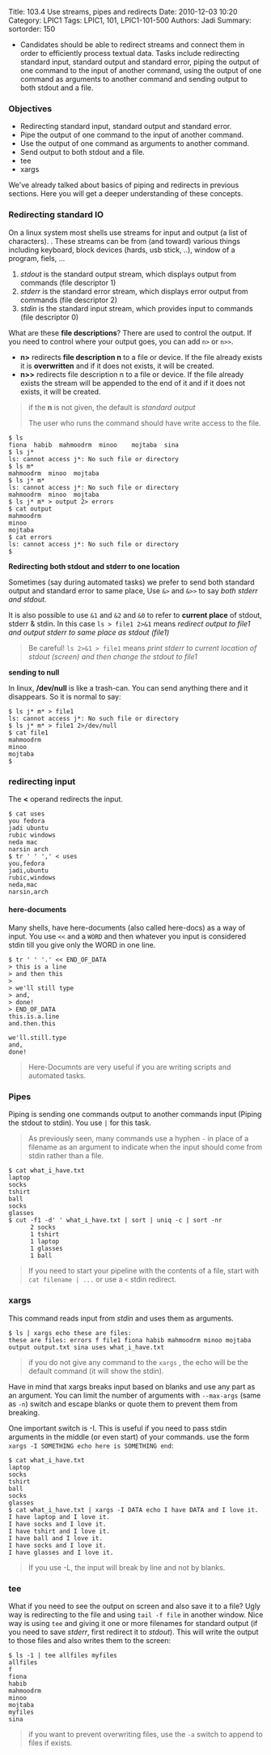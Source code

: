 Title: 103.4 Use streams, pipes and redirects
Date: 2010-12-03 10:20
Category: LPIC1
Tags: LPIC1, 101, LPIC1-101-500
Authors: Jadi
Summary: 
sortorder: 150

* Candidates should be able to redirect streams and connect them in order to efficiently process textual data. Tasks include redirecting standard input, standard output and standard error, piping the output of one command to the input of another command, using the output of one command as arguments to another command and sending output to both stdout and a file.

### Objectives

* Redirecting standard input, standard output and standard error.
* Pipe the output of one command to the input of another command.
* Use the output of one command as arguments to another command.
* Send output to both stdout and a file.
* tee
* xargs

We've already talked about basics of piping and redirects in previous sections. Here you will get a deeper understanding of these concepts.

### Redirecting standard IO

On a linux system most shells use streams for input and output \(a list of characters\). . These streams can be from \(and toward\) various things including keyboard, block devices \(hards, usb stick, ..\), window of a program, fiels, ...

1. _stdout_ is the standard output stream, which displays output from commands \(file descriptor 1\)
2. _stderr_ is the standard error stream, which displays error output from commands \(file descriptor 2\)
3. _stdin_ is the standard input stream, which provides input to commands \(file descriptor 0\)

What are these **file descriptions**? There are used to control the output. If you need to control where your output goes, you can add `n>` or `n>>`.

* **n&gt;** redirects **file description n** to a file or device. If the file already exists it is **overwritten** and if it does not exists, it will be created.
* **n&gt;&gt;** redirects file description n to a file or device. If the file already exists the stream will be appended to the end of it and if it does not exists, it will be created.

> if the **n** is not given, the default is _standard output_
>
> The user who runs the command should have write access to the file.

```text
$ ls
fiona  habib  mahmoodrm  minoo    mojtaba  sina
$ ls j*
ls: cannot access j*: No such file or directory
$ ls m*
mahmoodrm  minoo  mojtaba
$ ls j* m*
ls: cannot access j*: No such file or directory
mahmoodrm  minoo  mojtaba
$ ls j* m* > output 2> errors
$ cat output
mahmoodrm
minoo
mojtaba
$ cat errors
ls: cannot access j*: No such file or directory
$
```

**Redirecting both stdout and stderr to one location**

Sometimes \(say during automated tasks\) we prefer to send both standard output and standard error to same place, Use `&>` and `&>>` to say _both stderr and stdout_.

It is also possible to use `&1` and `&2` and `&0` to refer to **current place** of stdout, stderr & stdin. In this case `ls > file1 2>&1` means _redirect output to file1 and output stderr to same place as stdout \(file1\)_

> Be careful! `ls 2>&1 > file1` means _print stderr to current location of stdout \(screen\) and then change the stdout to file1_

**sending to null**

In linux, **/dev/null** is like a trash-can. You can send anything there and it disappears. So it is normal to say:

```text
$ ls j* m* > file1
ls: cannot access j*: No such file or directory
$ ls j* m* > file1 2>/dev/null
$ cat file1
mahmoodrm
minoo
mojtaba
$
```

### redirecting input

The **&lt;** operand redirects the input.

```text
$ cat uses
you fedora
jadi ubuntu
rubic windows
neda mac
narsin arch
$ tr ' ' ',' < uses
you,fedora
jadi,ubuntu
rubic,windows
neda,mac
narsin,arch
```

#### here-documents

Many shells, have here-documents \(also called here-docs\) as a way of input. You use `<<` and a `WORD` and then whatever you input is considered stdin till you give only the WORD in one line.

```text
$ tr ' ' '.' << END_OF_DATA
> this is a line
> and then this
>
> we'll still type
> and,
> done!
> END_OF_DATA
this.is.a.line
and.then.this

we'll.still.type
and,
done!
```

> Here-Documnts are very useful if you are writing scripts and automated tasks.

### Pipes

Piping is sending one commands output to another commands input \(Piping the stdout to stdin\). You use `|` for this task.

> As previously seen, many commands use a hyphen `-` in place of a filename as an argument to indicate when the input should come from stdin rather than a file.

```text
$ cat what_i_have.txt
laptop
socks
tshirt
ball
socks
glasses
$ cut -f1 -d' ' what_i_have.txt | sort | uniq -c | sort -nr
      2 socks
      1 tshirt
      1 laptop
      1 glasses
      1 ball
```

> If you need to start your pipeline with the contents of a file, start with `cat filename | ...` or use a `<` stdin redirect.

### xargs

This command reads input from _stdin_ and uses them as arguments.

```text
$ ls | xargs echo these are files:
these are files: errors f file1 fiona habib mahmoodrm minoo mojtaba output output.txt sina uses what_i_have.txt
```

> if you do not give any command to the `xargs` , the echo will be the default command \(it will show the stdin\).

Have in mind that xargs breaks input based on blanks and use any part as an argument. You can limit the number of arguments with `--max-args` \(same as `-n`\) switch and escape blanks or quote them to prevent them from breaking.

One important switch is -I. This is useful if you need to pass stdin arguments in the middle \(or even start\) of your commands. use the form `xargs -I SOMETHING echo here is SOMETHING end`:

```text
$ cat what_i_have.txt
laptop
socks
tshirt
ball
socks
glasses
$ cat what_i_have.txt | xargs -I DATA echo I have DATA and I love it.
I have laptop and I love it.
I have socks and I love it.
I have tshirt and I love it.
I have ball and I love it.
I have socks and I love it.
I have glasses and I love it.
```

> If you use -L, the input will break by line and not by blanks.

### tee

What if you need to see the output on screen and also save it to a file? Ugly way is redirecting to the file and using `tail -f file` in another window. Nice way is using `tee` and giving it one or more filenames for standard output \(if you need to save _stderr_, first redirect it to _stdout_\). This will write the output to those files and also writes them to the screen:

```text
$ ls -1 | tee allfiles myfiles
allfiles
f
fiona
habib
mahmoodrm
minoo
mojtaba
myfiles
sina
```

> if you want to prevent overwriting files, use the `-a` switch to append to files if exists.

